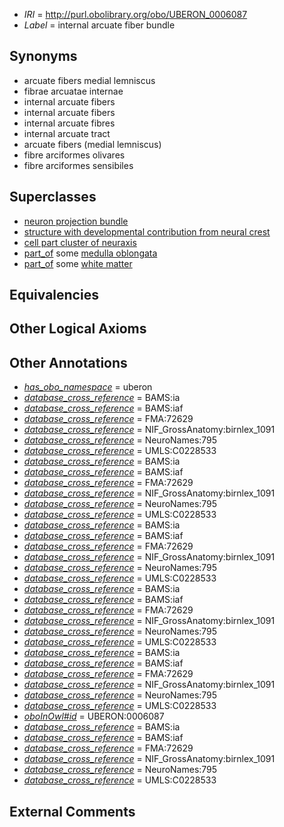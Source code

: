  * *IRI* = http://purl.obolibrary.org/obo/UBERON_0006087
 * *Label* = internal arcuate fiber bundle

## Synonyms

 * arcuate fibers medial lemniscus
 * fibrae arcuatae internae
 * internal arcuate fibers
 * internal arcuate fibers
 * internal arcuate fibres
 * internal arcuate tract
 * arcuate fibers (medial lemniscus)
 * fibre arciformes olivares
 * fibre arciformes sensibiles

## Superclasses

 * [neuron projection bundle](../../UBERON/22/UBERON_0000122.md)
 * [structure with developmental contribution from neural crest](../../UBERON/14/UBERON_0010314.md)
 * [cell part cluster of neuraxis](../../UBERON/15/UBERON_0011215.md)
 * [part_of](../../BFO/50/BFO_0000050.md) some [medulla oblongata](../../UBERON/96/UBERON_0001896.md)
 * [part_of](../../BFO/50/BFO_0000050.md) some [white matter](../../UBERON/16/UBERON_0002316.md)

## Equivalencies


## Other Logical Axioms


## Other Annotations

 * *[has_obo_namespace](../../ce/oboInOwl#hasOBONamespace.md)* = uberon
 * *[database_cross_reference](../../ef/oboInOwl#hasDbXref.md)* = BAMS:ia
 * *[database_cross_reference](../../ef/oboInOwl#hasDbXref.md)* = BAMS:iaf
 * *[database_cross_reference](../../ef/oboInOwl#hasDbXref.md)* = FMA:72629
 * *[database_cross_reference](../../ef/oboInOwl#hasDbXref.md)* = NIF_GrossAnatomy:birnlex_1091
 * *[database_cross_reference](../../ef/oboInOwl#hasDbXref.md)* = NeuroNames:795
 * *[database_cross_reference](../../ef/oboInOwl#hasDbXref.md)* = UMLS:C0228533
 * *[database_cross_reference](../../ef/oboInOwl#hasDbXref.md)* = BAMS:ia
 * *[database_cross_reference](../../ef/oboInOwl#hasDbXref.md)* = BAMS:iaf
 * *[database_cross_reference](../../ef/oboInOwl#hasDbXref.md)* = FMA:72629
 * *[database_cross_reference](../../ef/oboInOwl#hasDbXref.md)* = NIF_GrossAnatomy:birnlex_1091
 * *[database_cross_reference](../../ef/oboInOwl#hasDbXref.md)* = NeuroNames:795
 * *[database_cross_reference](../../ef/oboInOwl#hasDbXref.md)* = UMLS:C0228533
 * *[database_cross_reference](../../ef/oboInOwl#hasDbXref.md)* = BAMS:ia
 * *[database_cross_reference](../../ef/oboInOwl#hasDbXref.md)* = BAMS:iaf
 * *[database_cross_reference](../../ef/oboInOwl#hasDbXref.md)* = FMA:72629
 * *[database_cross_reference](../../ef/oboInOwl#hasDbXref.md)* = NIF_GrossAnatomy:birnlex_1091
 * *[database_cross_reference](../../ef/oboInOwl#hasDbXref.md)* = NeuroNames:795
 * *[database_cross_reference](../../ef/oboInOwl#hasDbXref.md)* = UMLS:C0228533
 * *[database_cross_reference](../../ef/oboInOwl#hasDbXref.md)* = BAMS:ia
 * *[database_cross_reference](../../ef/oboInOwl#hasDbXref.md)* = BAMS:iaf
 * *[database_cross_reference](../../ef/oboInOwl#hasDbXref.md)* = FMA:72629
 * *[database_cross_reference](../../ef/oboInOwl#hasDbXref.md)* = NIF_GrossAnatomy:birnlex_1091
 * *[database_cross_reference](../../ef/oboInOwl#hasDbXref.md)* = NeuroNames:795
 * *[database_cross_reference](../../ef/oboInOwl#hasDbXref.md)* = UMLS:C0228533
 * *[database_cross_reference](../../ef/oboInOwl#hasDbXref.md)* = BAMS:ia
 * *[database_cross_reference](../../ef/oboInOwl#hasDbXref.md)* = BAMS:iaf
 * *[database_cross_reference](../../ef/oboInOwl#hasDbXref.md)* = FMA:72629
 * *[database_cross_reference](../../ef/oboInOwl#hasDbXref.md)* = NIF_GrossAnatomy:birnlex_1091
 * *[database_cross_reference](../../ef/oboInOwl#hasDbXref.md)* = NeuroNames:795
 * *[database_cross_reference](../../ef/oboInOwl#hasDbXref.md)* = UMLS:C0228533
 * *[oboInOwl#id](../../id/oboInOwl#id.md)* = UBERON:0006087
 * *[database_cross_reference](../../ef/oboInOwl#hasDbXref.md)* = BAMS:ia
 * *[database_cross_reference](../../ef/oboInOwl#hasDbXref.md)* = BAMS:iaf
 * *[database_cross_reference](../../ef/oboInOwl#hasDbXref.md)* = FMA:72629
 * *[database_cross_reference](../../ef/oboInOwl#hasDbXref.md)* = NIF_GrossAnatomy:birnlex_1091
 * *[database_cross_reference](../../ef/oboInOwl#hasDbXref.md)* = NeuroNames:795
 * *[database_cross_reference](../../ef/oboInOwl#hasDbXref.md)* = UMLS:C0228533

## External Comments

